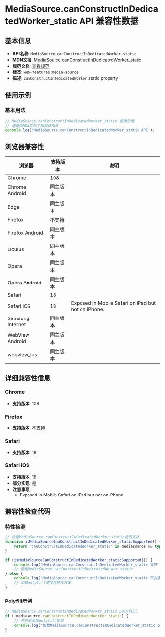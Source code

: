 # MediaSource.canConstructInDedicatedWorker_static API 兼容性数据

## 基本信息

- **API名称**: `MediaSource.canConstructInDedicatedWorker_static`
- **MDN文档**: [MediaSource.canConstructInDedicatedWorker_static](https://developer.mozilla.org/docs/Web/API/MediaSource/canConstructInDedicatedWorker_static)
- **规范文档**: [查看规范](https://w3c.github.io/media-source/#dom-mediasource-canconstructindedicatedworker)
- **标签**: `web-features:media-source`
- **描述**: `canConstructInDedicatedWorker` static property

## 使用示例

### 基本用法

```javascript
// MediaSource.canConstructInDedicatedWorker_static 使用示例
// 请查阅MDN文档了解具体用法
console.log('MediaSource.canConstructInDedicatedWorker_static API');
```

## 浏览器兼容性

| 浏览器 | 支持版本 | 说明 |
|--------|----------|------|
| Chrome | 108 |  |
| Chrome Android | 同主版本 |  |
| Edge | 同主版本 |  |
| Firefox | 不支持 |  |
| Firefox Android | 同主版本 |  |
| Oculus | 同主版本 |  |
| Opera | 同主版本 |  |
| Opera Android | 同主版本 |  |
| Safari | 18 |  |
| Safari iOS | 18 | Exposed in Mobile Safari on iPad but not on iPhone. |
| Samsung Internet | 同主版本 |  |
| WebView Android | 同主版本 |  |
| webview_ios | 同主版本 |  |

## 详细兼容性信息

### Chrome

- **支持版本**: 108

### Firefox

- **支持版本**: 不支持

### Safari

- **支持版本**: 18

### Safari iOS

- **支持版本**: 18
- **部分实现**: 是
- **注意事项**:
  - Exposed in Mobile Safari on iPad but not on iPhone.

## 兼容性检查代码

### 特性检测

```javascript
// 检查MediaSource.canConstructInDedicatedWorker_static是否支持
function isMediaSourceCanConstructInDedicatedWorker_staticSupported() {
    return 'canConstructInDedicatedWorker_static' in mediasource && typeof mediasource.canConstructInDedicatedWorker_static === 'function';
}

if (isMediaSourceCanConstructInDedicatedWorker_staticSupported()) {
    console.log('MediaSource.canConstructInDedicatedWorker_static 支持');
    // 使用MediaSource.canConstructInDedicatedWorker_static
} else {
    console.log('MediaSource.canConstructInDedicatedWorker_static 不支持，需要polyfill');
    // 加载polyfill或使用替代方案
}
```

### Polyfill示例

```javascript
// MediaSource.canConstructInDedicatedWorker_static polyfill
if (!mediasource.canConstructInDedicatedWorker_static) {
    // 在这里添加polyfill实现
    console.log('加载MediaSource.canConstructInDedicatedWorker_static polyfill');
}
```

